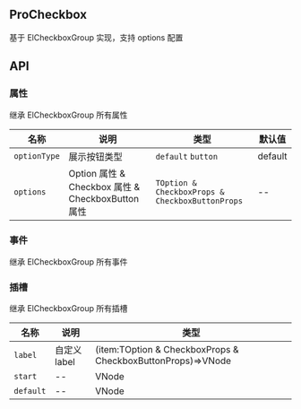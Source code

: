 ## ProCheckbox

基于 ElCheckboxGroup 实现，支持 options 配置

## API

### 属性

继承 ElCheckboxGroup 所有属性

| 名称          | 说明                                              | 类型                                            | 默认值  |
| ------------- | ------------------------------------------------- | ----------------------------------------------- | ------- |
| `optionType` | 展示按钮类型                                      | `default` `button`                              | default |
| `options`     | Option 属性 & Checkbox 属性 & CheckboxButton 属性 | `TOption & CheckboxProps & CheckboxButtonProps` | --      |

### 事件

继承 ElCheckboxGroup 所有事件

### 插槽

继承 ElCheckboxGroup 所有插槽

| 名称      | 说明         | 类型                                                        |
| --------- | ------------ | ----------------------------------------------------------- |
| `label`   | 自定义 label | (item:TOption & CheckboxProps & CheckboxButtonProps)=>VNode |
| `start`   | --           | VNode                                                       |
| `default` | --           | VNode                                                       |
